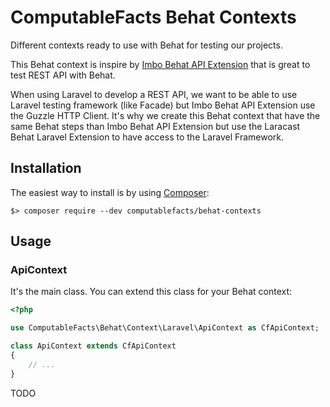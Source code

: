 # ComputableFacts Behat Contexts

Different contexts ready to use with Behat for testing our projects.

This Behat context is inspire by [Imbo Behat API Extension](https://github.com/imbo/behat-api-extension) that is great to 
test REST API with Behat.

When using Laravel to develop a REST API, we want to be able to use Laravel testing framework (like Facade) but 
Imbo Behat API Extension use the Guzzle HTTP Client. It's why we create this Behat context that have the same Behat steps
than Imbo Behat API Extension but use the Laracast Behat Laravel Extension to have access to the Laravel Framework.  


## Installation

The easiest way to install is by using [Composer](https://getcomposer.org):

`$> composer require --dev computablefacts/behat-contexts`

## Usage

### ApiContext

It's the main class. You can extend this class for your Behat context:

```php
<?php

use ComputableFacts\Behat\Context\Laravel\ApiContext as CfApiContext;

class ApiContext extends CfApiContext
{   
    // ...
}
```



TODO





